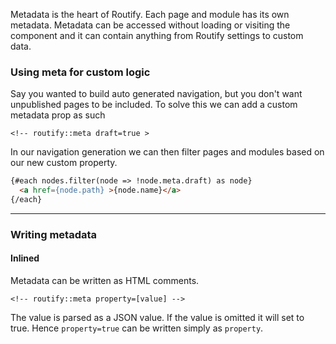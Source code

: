 
<!-- routify:meta order=20 -->

Metadata is the heart of Routify. Each page and module has its own metadata. Metadata can be accessed without loading or visiting the component and it can contain anything from Routify settings to custom data.

### Using meta for custom logic
Say you wanted to build auto generated navigation, but you don't want unpublished pages to be included. To solve this we can add a custom metadata prop as such
```
<!-- routify::meta draft=true >
```

In our navigation generation we can then filter pages and modules based on our new custom property.

```html
{#each nodes.filter(node => !node.meta.draft) as node}
  <a href={node.path} >{node.name}</a>
{/each}
```

---

### Writing metadata

#### Inlined

Metadata can be written as HTML comments.
```
<!-- routify::meta property=[value] -->
```
The value is parsed as a JSON value. If the value is omitted it will set to true. Hence `property=true` can be written simply as `property`.